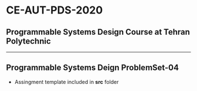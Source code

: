 # CE-AUT-PDS-2020
## Programmable Systems Design Course at Tehran Polytechnic
---

## Programmable Systems Deign ProblemSet-04

* Assingment template included in **src** folder
